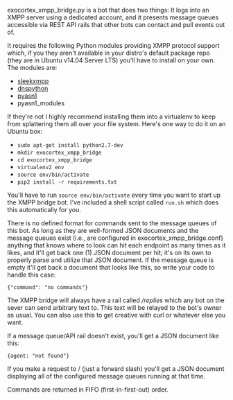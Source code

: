 exocortex_xmpp_bridge.py is a bot that does two things: It logs into an XMPP server using a dedicated account, and it presents message queues accessible via REST API rails that other bots can contact and pull events out of.

It requires the following Python modules providing XMPP protocol support which, if you they aren't available in your distro's default package repo (they are in Ubuntu v14.04 Server LTS) you'll have to install on your own.  The modules are:

* [sleekxmpp](https://github.com/fritzy/SleekXMPP)
* [dnspython](http://www.dnspython.org/)
* [pyasn1](https://github.com/etingof/pyasn1)
* pyasn1_modules

If they're not I highly recommend installing them into a virtualenv to keep from splattering them all over your file system.  Here's one way to do it on an Ubuntu box:

* `sudo apt-get install python2.7-dev`
* `mkdir exocortex_xmpp_bridge`
* `cd exocortex_xmpp_bridge`
* `virtualenv2 env`
* `source env/bin/activate`
* `pip2 install -r requirements.txt`

You'll have to run `source env/bin/activate` every time you want to start up the XMPP bridge bot.  I've included a shell script called `run.sh` which does this automatically for you.

There is no defined format for commands sent to the message queues of this bot.  As long as they are well-formed JSON documents and the message queues exist (i.e., are configured in exocortex_xmpp_bridge.conf) anything that knows where to look can hit each endpoint as many times as it likes, and it'll get back one (1) JSON document per hit; it's on its own to properly parse and utilize that JSON document.  If the message queue is empty it'll get back a document that looks like this, so write your code to handle this case:

```
{"command": "no commands"}
```

The XMPP bridge will always have a rail called */replies* which any bot on the sever can send arbitrary text to.  This text will be relayed to the bot's owner as usual.  You can also use this to get creative with curl or whatever else you want.

If a message queue/API rail doesn't exist, you'll get a JSON document like this:

```
{agent: "not found"}
```

If you make a request to / (just a forward slash) you'll get a JSON document displaying all of the configured message queues running at that time.

Commands are returned in FIFO (first-in-first-out) order.

